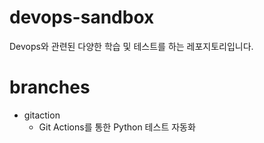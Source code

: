 # devops-sandbox
Devops와 관련된 다양한 학습 및 테스트를 하는 레포지토리입니다.

# branches
+ gitaction
  - Git Actions를 통한 Python 테스트 자동화

